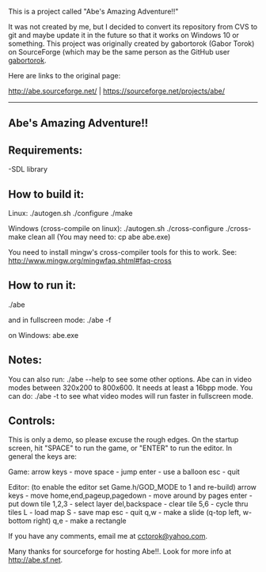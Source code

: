 This is a project called "Abe's Amazing Adventure!!"

It was not created by me, but I decided to convert its repository from CVS to
git and maybe update it in the future so that it works on Windows 10 or
something. This project was originally created by gabortorok (Gabor Torok) on
SourceForge (which may be the same person as the GitHub user 
[gabortorok](https://github.com/gabortorok).

Here are links to the original page:

<http://abe.sourceforge.net/> | <https://sourceforge.net/projects/abe/>


-------------------------
Abe's Amazing Adventure!!
-------------------------

Requirements:
-------------------------
-SDL library

How to build it:
-------------------------
Linux:
./autogen.sh
./configure
./make

Windows (cross-compile on linux):
./autogen.sh
./cross-configure
./cross-make clean all
(You may need to: cp abe abe.exe)

You need to install mingw's cross-compiler tools for this to work.
See: http://www.mingw.org/mingwfaq.shtml#faq-cross

How to run it:
-------------------------
./abe

and in fullscreen mode:
./abe -f

on Windows:
abe.exe

Notes:
-------------------------
You can also run: ./abe --help to see some other options.
Abe can in video modes between 320x200 to 800x600. It needs at least a 16bpp mode.
You can do: ./abe -t to see what video modes will run faster in fullscreen mode.

Controls:
---------
This is only a demo, so please excuse the rough edges. 
On the startup screen, hit "SPACE" to run the game, or "ENTER" to run the editor.
In general the keys are:

Game:
arrow keys - move
space - jump
enter - use a balloon
esc - quit

Editor: (to enable the editor set Game.h/GOD_MODE to 1 and re-build)
arrow keys - move
home,end,pageup,pagedown - move around by pages
enter - put down tile
1,2,3 - select layer
del,backspace - clear tile
5,6 - cycle thru tiles
L - load map
S - save map
esc - quit
q,w - make a slide (q-top left, w-bottom right)
q,e - make a rectangle

If you have any comments, email me at cctorok@yahoo.com.

Many thanks for sourceforge for hosting Abe!!. Look for more info at http://abe.sf.net.

